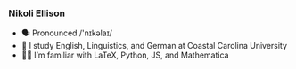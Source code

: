 ### Nikoli Ellison

- 🗣️ Pronounced /'nɪkəlaɪ/
- 📖 I study English, Linguistics, and German at Coastal Carolina University
- 🧑‍🎓 I’m familiar with LaTeX, Python, JS, and Mathematica

<!--
**enikoli/enikoli** is a ✨ _special_ ✨ repository because its `README.md` (this file) appears on your GitHub profile.

Here are some ideas to get you started:

- 🔭 I’m currently working on ...
- 🌱 I’m currently learning ...
- 👯 I’m looking to collaborate on ...
- 🤔 I’m looking for help with ...
- 💬 Ask me about ...
- 📫 How to reach me: ...
- 😄 Pronouns: ...
- ⚡ Fun fact: ...
-->
